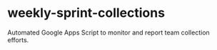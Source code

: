 # weekly-sprint-collections
Automated Google Apps Script to monitor and report team collection efforts.
